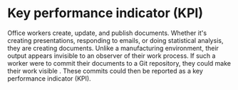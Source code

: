 # Key performance indicator (KPI)

Office workers create, update, and publish documents. Whether it's creating presentations, responding to emails, or doing statistical analysis, they are creating documents. Unlike a manufacturing environment, their output appears invisible to an observer of their work process. If such a worker were to commit their documents to a Git repository, they could make their work visible . These commits could then be reported as a key performance indicator (KPI).
